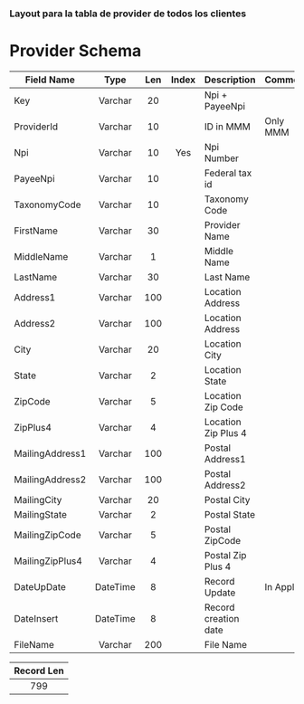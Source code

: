 ### Layout para la tabla de provider de todos los clientes
#
# Provider Schema 					

| Field Name    | Type     | Len | Index | Description         | Comment   |
|---------------|:--------:|:---:|:-----:|:--------------------|:----------|
|Key            | Varchar  | 20  |       | Npi + PayeeNpi      |           |
|ProviderId     | Varchar  | 10  |       | ID in MMM           | Only MMM  |
|Npi            | Varchar  | 10  | Yes   | Npi Number          |           |
|PayeeNpi       | Varchar  | 10  |       | Federal tax id      |           |
|TaxonomyCode   | Varchar  | 10  |       | Taxonomy Code       |           |
|FirstName      | Varchar  | 30  |       | Provider Name       |           |
|MiddleName     | Varchar  |  1  |       | Middle Name         |           |
|LastName       | Varchar  | 30  |       | Last Name           |           |
|Address1       | Varchar  |100  |       | Location Address    |           |
|Address2       | Varchar  |100  |       | Location Address    |           |
|City           | Varchar  | 20  |       | Location City       |           |
|State          | Varchar  |  2  |       | Location State      |           |
|ZipCode        | Varchar  |  5  |       | Location Zip Code   |           |
|ZipPlus4       | Varchar  |  4  |       | Location Zip Plus 4 |           |
|MailingAddress1| Varchar  |100  |       | Postal Address1     |           |
|MailingAddress2| Varchar  |100  |       | Postal Address2     |           |
|MailingCity    | Varchar  | 20  |       | Postal City         |           |
|MailingState   | Varchar  |  2  |       | Postal State        |           |
|MailingZipCode | Varchar  |  5  |       | Postal ZipCode      |           |
|MailingZipPlus4| Varchar  |  4  |       | Postal Zip Plus 4   |           |
|DateUpDate     | DateTime |  8  |       | Record Update       | In Applica|
|DateInsert     | DateTime |  8  |       | Record creation date|           |
|FileName       | Varchar  | 200 |       | File Name           |           |

| Record Len  |
|:-----------:|
|    799      |
